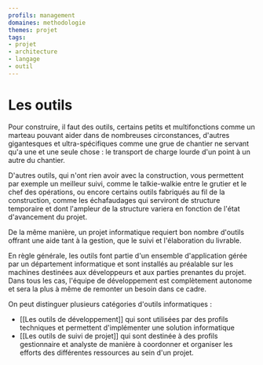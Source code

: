 ```yaml
---
profils: management
domaines: methodologie
themes: projet
tags:
- projet
- architecture
- langage
- outil
---
```

# Les outils

Pour construire, il faut des outils, certains petits et multifonctions comme un marteau pouvant aider dans de nombreuses circonstances, d'autres gigantesques et ultra-spécifiques comme une grue de chantier ne servant qu'a une et une seule chose : le transport de charge lourde d'un point à un autre du chantier.

D'autres outils, qui n'ont rien avoir avec la construction, vous permettent par exemple un meilleur suivi, comme le talkie-walkie entre le grutier et le chef des opérations, ou encore certains outils fabriqués au fil de la construction, comme les échafaudages qui serviront de structure temporaire et dont l'ampleur de la structure variera en fonction de l'état d'avancement du projet.

De la même manière, un projet informatique requiert bon nombre d'outils offrant une aide tant à la gestion, que le suivi et l'élaboration du livrable.

En règle générale, les outils font partie d'un ensemble d'application gérée par un département informatique et sont installés au préalable sur les machines destinées aux développeurs et aux parties prenantes du projet. Dans tous les cas, l'équipe de développement est complètement autonome et sera la plus à même de remonter un besoin dans ce cadre.

On peut distinguer plusieurs catégories d'outils informatiques : 
- [[Les outils de développement]] qui sont utilisées par des profils techniques et permettent d'implémenter une solution informatique
- [[Les outils de suivi de projet]] qui sont destinée à des profils gestionnaire et analyste de manière à coordonner et organiser les efforts des différentes ressources au sein d'un projet.
